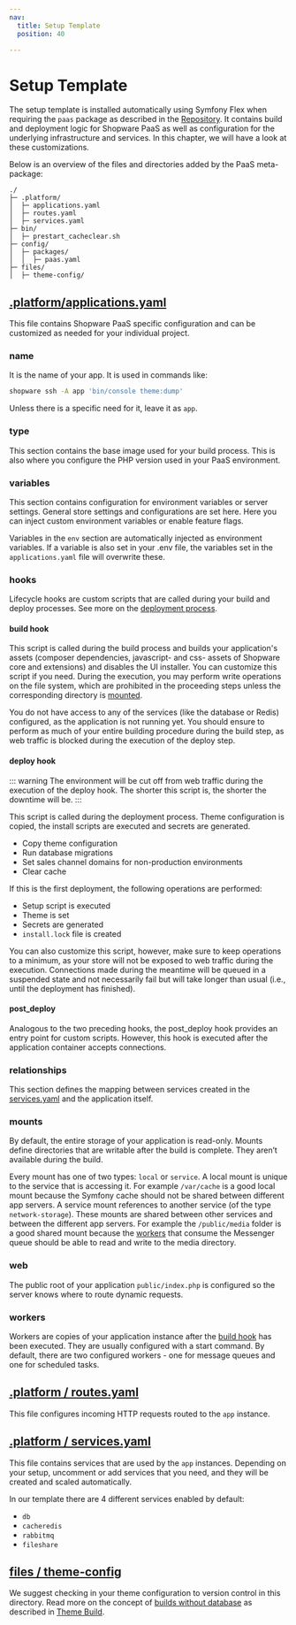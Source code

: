 ```yaml
---
nav:
  title: Setup Template
  position: 40

---
```


# Setup Template

The setup template is installed automatically using Symfony Flex when requiring the `paas` package as described in the [Repository](repository). It contains build and deployment logic for Shopware PaaS as well as configuration for the underlying infrastructure and services. In this chapter, we will have a look at these customizations.

Below is an overview of the files and directories added by the PaaS meta-package:

```text
./
├─ .platform/
│  ├─ applications.yaml
│  ├─ routes.yaml
│  ├─ services.yaml
├─ bin/
│  ├─ prestart_cacheclear.sh
├─ config/
│  ├─ packages/
│  │  ├─ paas.yaml
├─ files/
│  ├─ theme-config/
```

## [.platform/applications.yaml](https://github.com/shopware/recipes/blob/main/shopware/paas-meta/6.4/.platform/applications.yaml)

This file contains Shopware PaaS specific configuration and can be customized as needed for your individual project.

### name

It is the name of your app. It is used in commands like:

```bash
shopware ssh -A app 'bin/console theme:dump'
```

Unless there is a specific need for it, leave it as `app`.

### type

This section contains the base image used for your build process. This is also where you configure the PHP version used in your PaaS environment.

### variables

This section contains configuration for environment variables or server settings. General store settings and configurations are set here. Here you can inject custom environment variables or enable feature flags.

Variables in the `env` section are automatically injected as environment variables. If a variable is also set in your .env file, the variables set in the `applications.yaml` file will overwrite these.

### hooks

Lifecycle hooks are custom scripts that are called during your build and deploy processes. See more on the [deployment process](./build-deploy#push-main-branch).

#### build hook

This script is called during the build process and builds your application's assets (composer dependencies, javascript- and css- assets of Shopware core and extensions) and disables the UI installer. You can customize this script if you need. During the execution, you may perform write operations on the file system, which are prohibited in the proceeding steps unless the corresponding directory is [mounted](#mounts).

You do not have access to any of the services (like the database or Redis) configured, as the application is not running yet. You should ensure to perform as much of your entire building procedure during the build step, as web traffic is blocked during the execution of the deploy step.

#### deploy hook

::: warning
The environment will be cut off from web traffic during the execution of the deploy hook. The shorter this script is, the shorter the downtime will be.
:::

This script is called during the deployment process. Theme configuration is copied, the install scripts are executed and secrets are generated.

* Copy theme configuration
* Run database migrations
* Set sales channel domains for non-production environments
* Clear cache

If this is the first deployment, the following operations are performed:

* Setup script is executed
* Theme is set
* Secrets are generated
* `install.lock` file is created

You can also customize this script, however, make sure to keep operations to a minimum, as your store will not be exposed to web traffic during the execution. Connections made during the meantime will be queued in a suspended state and not necessarily fail but will take longer than usual (i.e., until the deployment has finished).

#### post_deploy

Analogous to the two preceding hooks, the post_deploy hook provides an entry point for custom scripts. However, this hook is executed after the application container accepts connections.

### relationships

This section defines the mapping between services created in the [services.yaml](https://github.com/shopware/recipes/blob/main/shopware/paas-meta/6.4/.platform/services.yaml) and the application itself.

### mounts

By default, the entire storage of your application is read-only. Mounts define directories that are writable after the build is complete. They aren’t available during the build.

Every mount has one of two types: `local` or `service`.
A local mount is unique to the service that is accessing it. For example `/var/cache` is a good local mount because the Symfony cache should not be shared between different app servers.
A service mount references to another service (of the type `network-storage`). These mounts are shared between other services and between the different app servers. For example the `/public/media` folder is a good shared mount because the [workers](#workers) that consume the Messenger queue should be able to read and write to the media directory.

### web

The public root of your application `public/index.php` is configured so the server knows where to route dynamic requests.

### workers

Workers are copies of your application instance after the [build hook](#build-hook) has been executed. They are usually configured with a start command. By default, there are two configured workers - one for message queues and one for scheduled tasks.

## [.platform / routes.yaml](https://github.com/shopware/recipes/blob/main/shopware/paas-meta/6.4/.platform/routes.yaml)

This file configures incoming HTTP requests routed to the `app` instance.

## [.platform / services.yaml](https://github.com/shopware/recipes/blob/main/shopware/paas-meta/6.4/.platform/services.yaml)

This file contains services that are used by the `app` instances. Depending on your setup, uncomment or add services that you need, and they will be created and scaled automatically.

In our template there are 4 different services enabled by default:

* `db`
* `cacheredis`
* `rabbitmq`
* `fileshare`

## [files / theme-config](https://github.com/shopware/recipes/tree/main/shopware/paas-meta/6.4/files/theme-config)

We suggest checking in your theme configuration to version control in this directory. Read more on the concept of [builds without database](../../../guides/hosting/installation-updates/deployments/build-w-o-db) as described in [Theme Build](./theme-build).
